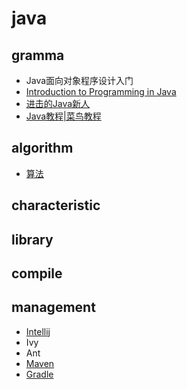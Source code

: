 # java

## gramma

- Java面向对象程序设计入门
- [Introduction to Programming in Java](https://book.douban.com/subject/3152176/)
- [进击的Java新人](https://zhuanlan.zhihu.com/p/24393775)
- [Java教程|菜鸟教程](http://www.runoob.com/java/java-tutorial.html)

## algorithm

- [算法](https://book.douban.com/subject/10432347/)

## characteristic

## library

## compile

## management

- [Intellij](http://blog.csdn.net/lw_power/article/category/5917599)
- Ivy
- Ant
- [Maven](https://github.com/gaoxinge/bible/tree/master/java/maven)
- [Gradle](https://github.com/gaoxinge/bible/tree/master/java/gradle)